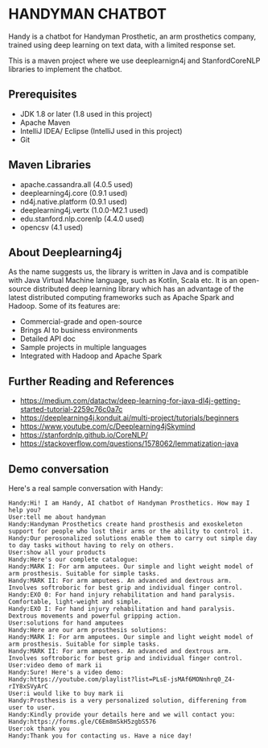 # HANDYMAN CHATBOT

Handy is a chatbot for Handyman Prosthetic, an arm prosthetics company, trained using deep learning on text data, with a limited response set.

This is a maven project where we use deeplearnign4j and StanfordCoreNLP libraries to implement the chatbot.

## Prerequisites
- JDK 1.8 or later (1.8 used in this project)
- Apache Maven
- IntelliJ IDEA/ Eclipse (IntelliJ used in this project)
- Git

## Maven Libraries
- apache.cassandra.all (4.0.5 used)
- deeplearning4j.core (0.9.1 used)
- nd4j.native.platform (0.9.1 used)
- deeplearning4j.vertx (1.0.0-M2.1 used)
- edu.stanford.nlp.corenlp (4.4.0 used)
- opencsv (4.1 used)

## About Deeplearning4j
As the name suggests us, the library is written in Java and is compatible with Java Virtual Machine language, such as Kotlin, Scala etc. It is an open-source distributed deep learning library which has an advantage of the latest distributed computing frameworks such as Apache Spark and Hadoop. Some of its features are:

- Commercial-grade and open-source
- Brings AI to business environments
- Detailed API doc
- Sample projects in multiple languages
- Integrated with Hadoop and Apache Spark

## Further Reading and References
- https://medium.com/datactw/deep-learning-for-java-dl4j-getting-started-tutorial-2259c76c0a7c
- https://deeplearning4j.konduit.ai/multi-project/tutorials/beginners 
- https://www.youtube.com/c/Deeplearning4jSkymind 
- https://stanfordnlp.github.io/CoreNLP/
- https://stackoverflow.com/questions/1578062/lemmatization-java


## Demo conversation
Here's a real sample conversation with Handy:

```
Handy:Hi! I am Handy, AI chatbot of Handyman Prosthetics. How may I help you?
User:tell me about handyman
Handy:Handyman Prosthetics create hand prosthesis and exoskeleton support for people who lost their arms or the ability to control it.
Handy:Our perosonalized solutions enable them to carry out simple day to day tasks without having to rely on others. 
User:show all your products
Handy:Here's our complete catalogue:
Handy:MARK I: For arm amputees. Our simple and light weight model of arm prosthesis. Suitable for simple tasks.
Handy:MARK II: For arm amputees. An advanced and dextrous arm. Involves softroboric for best grip and individual finger control.
Handy:EXO 0: For hand injury rehabilitation and hand paralysis. Comfortable, light-weight and simple.
Handy:EXO I: For hand injury rehabilitation and hand paralysis. Dextrous movements and powerful gripping action.
User:solutions for hand amputees
Handy:Here are our arm prosthesis solutions:
Handy:MARK I: For arm amputees. Our simple and light weight model of arm prosthesis. Suitable for simple tasks.
Handy:MARK II: For arm amputees. An advanced and dextrous arm. Involves softroboric for best grip and individual finger control.
User:video demo of mark ii
Handy:Sure! Here's a video demo: 
Handy:https://youtube.com/playlist?list=PLsE-jsMAf6MONnhrq0_Z4-rIY8xSVyArC
User:i would like to buy mark ii
Handy:Prosthesis is a very personalized solution, differening from user to user. 
Handy:Kindly provide your details here and we will contact you:
Handy:https://forms.gle/C6Em8mSkH5zgbS576
User:ok thank you
Handy:Thank you for contacting us. Have a nice day!
```
